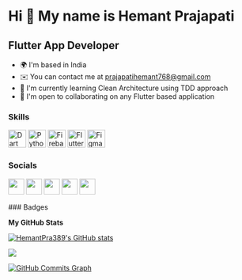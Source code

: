 Hi 👋 My name is Hemant Prajapati
=================================

Flutter App Developer
---------------------

* 🌍  I'm based in India
* ✉️  You can contact me at [prajapatihemant768@gmail.com](mailto:prajapatihemant768@gmail.com)
* 🧠  I'm currently learning Clean Architecture using TDD approach
* 🤝  I'm open to collaborating on any Flutter based application

### Skills

<p align="left">
<a href="https://dart.dev/" target="_blank" rel="noreferrer"><img src="https://raw.githubusercontent.com/danielcranney/readme-generator/main/public/icons/skills/dart-colored.svg" width="36" height="36" alt="Dart" /></a>
<a href="https://www.python.org/" target="_blank" rel="noreferrer"><img src="https://raw.githubusercontent.com/danielcranney/readme-generator/main/public/icons/skills/python-colored.svg" width="36" height="36" alt="Python" /></a>
<a href="https://firebase.google.com/" target="_blank" rel="noreferrer"><img src="https://raw.githubusercontent.com/danielcranney/readme-generator/main/public/icons/skills/firebase-colored.svg" width="36" height="36" alt="Firebase" /></a>
<a href="https://flutter.dev/" target="_blank" rel="noreferrer"><img src="https://raw.githubusercontent.com/danielcranney/readme-generator/main/public/icons/skills/flutter-colored.svg" width="36" height="36" alt="Flutter" /></a>
<a href="https://www.figma.com/" target="_blank" rel="noreferrer"><img src="https://raw.githubusercontent.com/danielcranney/readme-generator/main/public/icons/skills/figma-colored.svg" width="36" height="36" alt="Figma" /></a>
</p>

### Socials


<p align="left"> <a href="https://www.behance.com/6f22462e" target="_blank" rel="noreferrer"><img src="https://raw.githubusercontent.com/danielcranney/readme-generator/main/public/icons/socials/behance.svg" width="32" height="32" /></a> <a href="https://www.github.com/HemantPra389" target="_blank" rel="noreferrer"><img src="https://raw.githubusercontent.com/danielcranney/readme-generator/main/public/icons/socials/github.svg" width="32" height="32" /></a> <a href="https://medium.com/@hemantkumarceo001" target="_blank" rel="noreferrer"><img src="https://raw.githubusercontent.com/danielcranney/readme-generator/main/public/icons/socials/medium.svg" width="32" height="32" /></a> 
<a href="https://www.stackoverflow.com/users/15750331/hemantpra389" target="_blank" rel="noreferrer"><img src="https://raw.githubusercontent.com/danielcranney/readme-generator/main/public/icons/socials/stackoverflow.svg" width="32" height="32" /></a>
<a href="https://www.linkedin.com/in/hemant-prajapati-276a41251/" target="_blank" rel="noreferrer"><img src="https://e7.pngegg.com/pngimages/524/809/png-clipart-computer-icons-resume-linkedin-logo-job-hunting-others-blue-angle.png" width="32" height="32" /></a>
</p>
### Badges

<b>My GitHub Stats</b>

<a href="http://www.github.com/HemantPra389"><img src="https://github-readme-stats.vercel.app/api?username=HemantPra389&show_icons=true&hide=&count_private=true&title_color=0891b2&text_color=ffffff&icon_color=0891b2&bg_color=1c1917&hide_border=true&show_icons=true" alt="HemantPra389's GitHub stats" /></a>

<a href="http://www.github.com/HemantPra389"><img src="https://github-readme-streak-stats.herokuapp.com/?user=HemantPra389&stroke=ffffff&background=1c1917&ring=0891b2&fire=0891b2&currStreakNum=ffffff&currStreakLabel=0891b2&sideNums=ffffff&sideLabels=ffffff&dates=ffffff&hide_border=true" /></a>

<a href="http://www.github.com/HemantPra389"><img src="https://activity-graph.herokuapp.com/graph?username=HemantPra389&bg_color=1c1917&color=ffffff&line=0891b2&point=ffffff&area_color=1c1917&area=true&hide_border=true&custom_title=GitHub%20Commits%20Graph" alt="GitHub Commits Graph" /></a>


